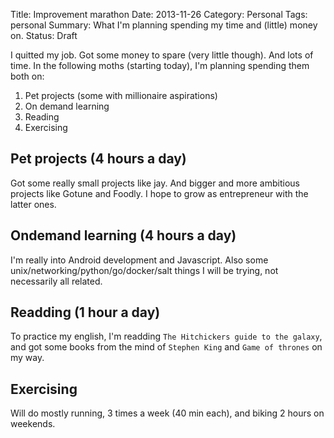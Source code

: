 Title: Improvement marathon
Date: 2013-11-26
Category: Personal
Tags: personal
Summary: What I'm planning spending my time and (little) money on.
Status: Draft

I quitted my job. Got some money to spare (very little though). And lots of time.
In the following moths (starting today), I'm planning spending them both on:

1. Pet projects (some with millionaire aspirations)
2. On demand learning
3. Reading
4. Exercising


## Pet projects (4 hours a day) 
Got some really small projects like jay. And bigger and more ambitious projects like
Gotune and Foodly. I hope to grow as entrepreneur with the latter ones.


## Ondemand learning (4 hours a day) 
I'm really into Android development and Javascript. Also
some unix/networking/python/go/docker/salt things I will be trying, not
necessarily all related.


## Readding (1 hour a day) 
To practice my english, I'm readding `The Hitchickers guide to the galaxy`, and 
got some books from the mind of `Stephen King` and `Game of thrones` on my way. 


## Exercising 
Will do mostly running, 3 times a week (40 min each), and biking 2 hours on weekends.

